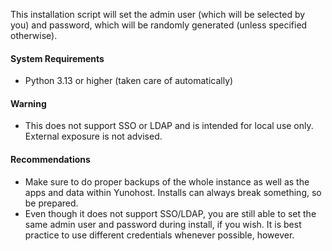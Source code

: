 This installation script will set the admin user (which will be selected by you) and password, which will be randomly generated (unless specified otherwise).

#### System Requirements
- Python 3.13 or higher (taken care of automatically)

#### Warning
- This does not support SSO or LDAP and is intended for local use only. External exposure is not advised.


#### Recommendations
- Make sure to do proper backups of the whole instance as well as the apps and data within Yunohost. Installs can always break something, so be prepared.
- Even though it does not support SSO/LDAP, you are still able to set the same admin user and password during install, if you wish. It is best practice to use different credentials whenever possible, however.
